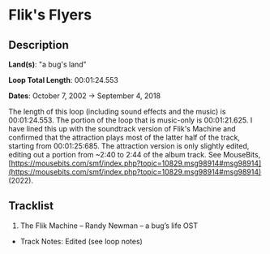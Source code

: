 # Flik's Flyers

## Description

**Land(s)**: "a bug's land"

**Loop Total Length**: 00:01:24.553

**Dates**: October 7, 2002 → September 4, 2018

The length of this loop (including sound effects and the music) is 00:01:24.553. The portion of the loop that is music-only is 00:01:21.625. I have lined this up with the soundtrack version of Flik's Machine and confirmed that the attraction plays most of the latter half of the track, starting from 00:01:25:685. The attraction version is only slightly edited, editing out a portion from ~2:40 to 2:44 of the album track. See MouseBits, [https://mousebits.com/smf/index.php?topic=10829.msg98914#msg98914](https://mousebits.com/smf/index.php?topic=10829.msg98914#msg98914) (2022).

## Tracklist

1. The Flik Machine – Randy Newman – a bug’s life OST
- Track Notes: Edited (see loop notes)
